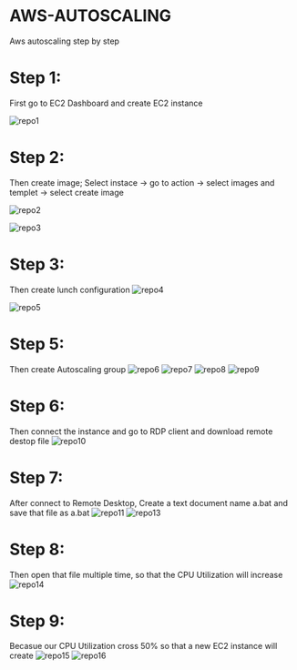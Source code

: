 # AWS-AUTOSCALING
Aws autoscaling step by step
# Step 1:
First go to EC2 Dashboard and create EC2 instance

![repo1](https://user-images.githubusercontent.com/73579847/123121561-e2176680-d462-11eb-91b4-c3fb57634fb2.jpg)

# Step 2:
Then create image; 
Select instace -> go to action -> select images and templet -> select create image

![repo2](https://user-images.githubusercontent.com/73579847/123122772-ebed9980-d463-11eb-9de7-8a3714c51922.jpg)

![repo3](https://user-images.githubusercontent.com/73579847/123123074-2eaf7180-d464-11eb-80f8-1bb19b311e91.jpg)

# Step 3:
Then create lunch configuration
![repo4](https://user-images.githubusercontent.com/73579847/123124183-155af500-d465-11eb-90f8-79ef770c1c75.jpg)

![repo5](https://user-images.githubusercontent.com/73579847/123124208-1b50d600-d465-11eb-89bc-04002fd5b344.jpg)

# Step 5:
Then create Autoscaling group
![repo6](https://user-images.githubusercontent.com/73579847/123125543-38d26f80-d466-11eb-85d5-17416e17a42e.jpg)
![repo7](https://user-images.githubusercontent.com/73579847/123125554-3bcd6000-d466-11eb-8bc3-3df4c3535f2b.jpg)
![repo8](https://user-images.githubusercontent.com/73579847/123125562-3d972380-d466-11eb-97f5-4407b3d3cc7f.jpg)
![repo9](https://user-images.githubusercontent.com/73579847/123125572-3ff97d80-d466-11eb-9756-936268211703.jpg)

# Step 6:
Then connect the instance and go to RDP client and download remote destop file
![repo10](https://user-images.githubusercontent.com/73579847/123125585-425bd780-d466-11eb-8df4-eb5ce24b9193.jpg)

# Step 7:
After connect to Remote Desktop, Create a text document name a.bat and save that file as a.bat
![repo11](https://user-images.githubusercontent.com/73579847/123133928-e301c580-d46d-11eb-9142-095007d325fd.jpg)
![repo13](https://user-images.githubusercontent.com/73579847/123133950-e8f7a680-d46d-11eb-8993-63de4788d40e.jpg)


# Step 8:
Then open that file multiple time, so that the CPU Utilization will increase
![repo14](https://user-images.githubusercontent.com/73579847/123133961-eb5a0080-d46d-11eb-894a-00381442a999.jpg)


# Step 9:
Becasue our CPU Utilization cross 50% so that a new EC2 instance will create
![repo15](https://user-images.githubusercontent.com/73579847/123133969-edbc5a80-d46d-11eb-88a9-75889de0b314.jpg)
![repo16](https://user-images.githubusercontent.com/73579847/123133980-f01eb480-d46d-11eb-9d3e-7dfe192103f0.jpg)






